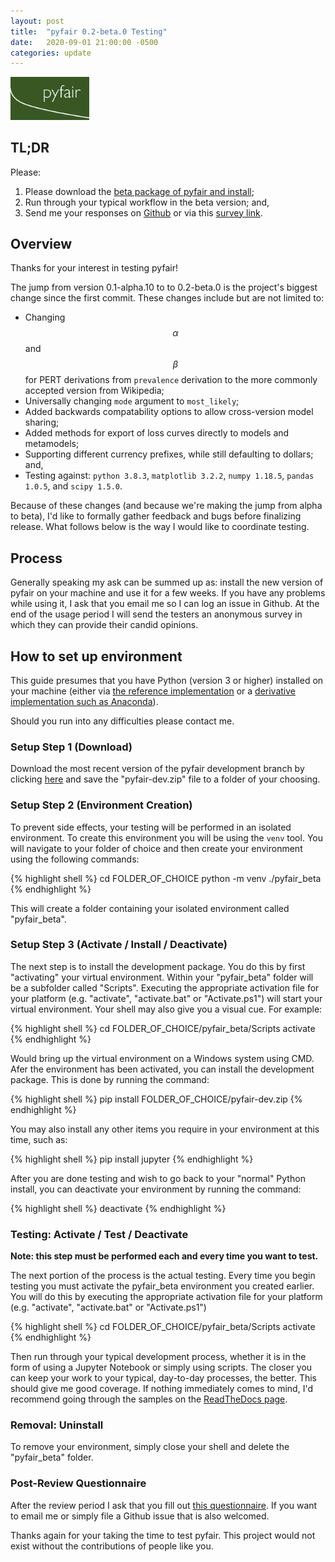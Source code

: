 ```yaml
---
layout: post
title:  "pyfair 0.2-beta.0 Testing"
date:   2020-09-01 21:00:00 -0500
categories: update
---
```


<script src="https://cdn.mathjax.org/mathjax/latest/MathJax.js?config=TeX-AMS-MML_HTMLorMML" type="text/javascript"></script>
<img src="/assets/2020-09-01-pyfair-0-2-beta-0-testing/logo.PNG" alt="pyfair_logo" width="25%"/>

## TL;DR

Please:

1. Please download the [beta package of pyfair and install](https://github.com/theonaunheim/pyfair/archive/dev.zip);
2. Run through your typical workflow in the beta version; and,
3. Send me your responses on [Github](https://github.com/theonaunheim/pyfair/tree/dev) or via this [survey link](https://forms.gle/R4yP2UcqdH4JkztP6).

## Overview

Thanks for your interest in testing pyfair!

The jump from version 0.1-alpha.10 to to 0.2-beta.0 is the project's
biggest change since the first commit. These changes include but are
not limited to:

* Changing $$ \alpha $$ and $$ \beta $$ for PERT derivations from
  `prevalence` derivation to the more commonly accepted version from
  Wikipedia;
* Universally changing `mode` argument to `most_likely`;
* Added backwards compatability options to allow cross-version model
  sharing;
* Added methods for export of loss curves directly to models and
  metamodels;
* Supporting different currency prefixes, while still defaulting to
  dollars; and,
* Testing against: `python 3.8.3`, `matplotlib 3.2.2`, `numpy 1.18.5`,
  `pandas 1.0.5`, and `scipy 1.5.0`.

Because of these changes (and because we're making the jump from alpha
to beta), I'd like to formally gather feedback and bugs before
finalizing release. What follows below is the way I would like to
coordinate testing.

## Process

Generally speaking my ask can be summed up as: install the new version
of pyfair on your machine and use it for a few weeks. If you have any
problems while using it, I ask that you email me so I can log an issue
in Github. At the end of the usage period I will send the testers an
anonymous survey in which they can provide their candid opinions.

## How to set up environment

This guide presumes that you have Python (version 3 or higher) installed 
on your machine (either via [the reference implementation](https://www.python.org/downloads/)
or a [derivative implementation such as Anaconda](https://www.anaconda.com/products/individual)).

Should you run into any difficulties please contact me.

### Setup Step 1 (Download)

Download the most recent version of the pyfair development branch by
clicking [here](https://github.com/theonaunheim/pyfair/archive/dev.zip)
and save the "pyfair-dev.zip" file to a folder of your choosing.

### Setup Step 2 (Environment Creation)

To prevent side effects, your testing will be performed in an isolated
environment. To create this environment you will be using the `venv`
tool. You will navigate to your folder of choice and then create your
environment using the following commands:

{% highlight shell %}
cd FOLDER_OF_CHOICE
python -m venv ./pyfair_beta
{% endhighlight %}

This will create a folder containing your isolated environment called
"pyfair_beta".

### Setup Step 3 (Activate / Install / Deactivate)

The next step is to install the development package. You do this by
first "activating" your virtual environment. Within your "pyfair_beta"
folder will be a subfolder called
"Scripts". Executing the appropriate activation file for your platform
(e.g. "activate", "activate.bat" or "Activate.ps1") will start your
virtual environment. Your shell may also give you a visual cue. For
example:

{% highlight shell %}
cd FOLDER_OF_CHOICE/pyfair_beta/Scripts
activate
{% endhighlight %}

Would bring up the virtual environment on a Windows system using CMD.
Afer the environment has been activated, you can install the development
package. This is done by running the command:

{% highlight shell %}
pip install FOLDER_OF_CHOICE/pyfair-dev.zip
{% endhighlight %}

You may also install any other items you require in your environment
at this time, such as:

{% highlight shell %}
pip install jupyter
{% endhighlight %}

After you are done testing and wish to go back to your "normal" Python
install, you can deactivate your environment by running the command:

{% highlight shell %}
deactivate
{% endhighlight %}

### Testing: Activate / Test / Deactivate

**Note: this step must be performed each and every time you want to test.**

The next portion of the process is the actual testing. Every time you
begin testing you must activate the pyfair_beta environment you
created earlier. You will do this by executing the appropriate
activation file for your platform (e.g. "activate", "activate.bat" or
"Activate.ps1")

{% highlight shell %}
cd FOLDER_OF_CHOICE/pyfair_beta/Scripts
activate
{% endhighlight %}

Then run through your typical development process, whether it is in the
form of using a Jupyter Notebook or simply using scripts. The closer
you can keep your work to your typical, day-to-day processes, the better.
This should give me good coverage. If nothing immediately comes to mind,
I'd recommend going through the samples on the [ReadTheDocs page](https://pyfair.readthedocs.io/en/latest/).

### Removal: Uninstall

To remove your environment, simply close your shell and delete the
"pyfair_beta" folder.

### Post-Review Questionnaire

After the review period I ask that you fill out [this questionnaire](https://forms.gle/R4yP2UcqdH4JkztP6).
If you want to email me or simply file a Github issue that is also
welcomed.

Thanks again for your taking the time to test pyfair. This project
would not exist without the contributions of people like you.
